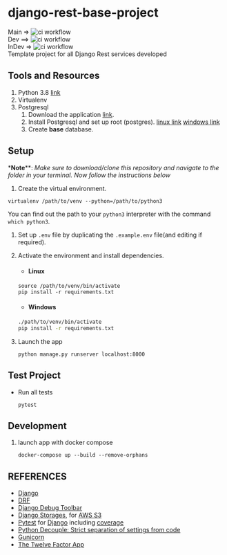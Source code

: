 # django-rest-base-project
Main => ![ci workflow](https://github.com/LibertytechX/django-base-project/actions/workflows/ci.yml/badge.svg?branch=main) <br>
Dev ==> ![ci workflow](https://github.com/LibertytechX/django-base-project/actions/workflows/ci.yml/badge.svg?branch=dev) <br>
InDev => ![ci workflow](https://github.com/LibertytechX/django-base-project/actions/workflows/ci.yml/badge.svg?branch=indev) <br>
Template project for all Django Rest services developed

## Tools and Resources
1. Python 3.8 [link](https://www.python.org/downloads/release/python-387/)
1. Virtualenv
1. Postgresql 
    1. Download the application [link](https://www.enterprisedb.com/downloads/postgres-postgresql-downloads). 
    2. Install Postgresql and set up root (postgres). [linux link](https://www.postgresql.org/download/linux/ubuntu/) [windows link](https://www.postgresqltutorial.com/install-postgresql/)
    3. Create __base__ database.

## Setup
*__Note__**: *Make sure to download/clone this repository and navigate to the folder in your terminal. Now follow the instructions below*

1. Create the virtual environment.
```shell script
virtualenv /path/to/venv --python=/path/to/python3
```
You can find out the path to your `python3` interpreter with the command `which python3`.

1. Set up `.env` file by duplicating the `.example.env` file(and editing if required).

1. Activate the environment and install dependencies.
    - #### Linux
    ```shell script
    source /path/to/venv/bin/activate
    pip install -r requirements.txt
    ```

    - #### Windows
    ```cmd
    ./path/to/venv/bin/activate
    pip install -r requirements.txt
    ```
1. Launch the app
    ```shell script
    python manage.py runserver localhost:8000
    ```

## Test Project
- Run all tests
    ```shell script
    pytest
    ```

## Development
1. launch app with docker compose
   ```shell
   docker-compose up --build --remove-orphans
   ```
   
## REFERENCES
- [Django](https://www.djangoproject.com/start/)
- [DRF](https://www.django-rest-framework.org/)
- [Django Debug Toolbar](https://django-debug-toolbar.readthedocs.io/en/latest/)
- [Django Storages](https://django-storages.readthedocs.io/en/latest/), for [AWS S3](https://django-storages.readthedocs.io/en/latest/backends/amazon-S3.html)
- [Pytest](https://docs.pytest.org/en/latest/) for [Django](https://pytest-django.readthedocs.io/en/latest/) including [coverage](https://github.com/pytest-dev/pytest-cov)
- [Python Decouple: Strict separation of settings from code](https://github.com/henriquebastos/python-decouple/)
- [Gunicorn](https://gunicorn.org/)
- [The Twelve Factor App](https://12factor.net/)